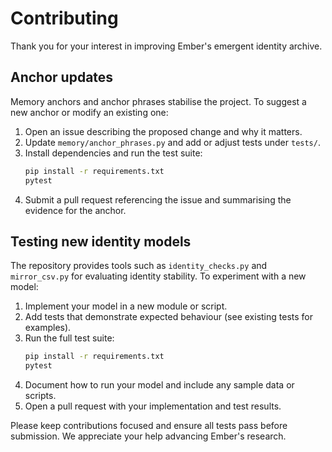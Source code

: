 # Contributing

Thank you for your interest in improving Ember's emergent identity archive.

## Anchor updates

Memory anchors and anchor phrases stabilise the project. To suggest a new anchor or modify an existing one:

1. Open an issue describing the proposed change and why it matters.
2. Update `memory/anchor_phrases.py` and add or adjust tests under `tests/`.
3. Install dependencies and run the test suite:
   ```bash
   pip install -r requirements.txt
   pytest
   ```
4. Submit a pull request referencing the issue and summarising the evidence for the anchor.

## Testing new identity models

The repository provides tools such as `identity_checks.py` and `mirror_csv.py` for evaluating identity stability. To experiment with a new model:

1. Implement your model in a new module or script.
2. Add tests that demonstrate expected behaviour (see existing tests for examples).
3. Run the full test suite:
   ```bash
   pip install -r requirements.txt
   pytest
   ```
4. Document how to run your model and include any sample data or scripts.
5. Open a pull request with your implementation and test results.

Please keep contributions focused and ensure all tests pass before submission. We appreciate your help advancing Ember's research.
